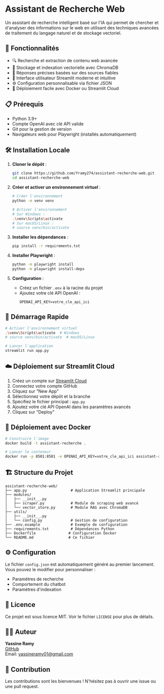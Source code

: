 # Assistant de Recherche Web

Un assistant de recherche intelligent basé sur l'IA qui permet de chercher et d'analyser des informations sur le web en utilisant des techniques avancées de traitement du langage naturel et de stockage vectoriel.

## 🚀 Fonctionnalités

- 🔍 Recherche et extraction de contenu web avancée
- 🧠 Stockage et indexation vectorielle avec ChromaDB
- 🤖 Réponses précises basées sur des sources fiables
- 🎨 Interface utilisateur Streamlit moderne et intuitive
- ⚙️ Configuration personnalisable via fichier JSON
- 🚀 Déploiement facile avec Docker ou Streamlit Cloud

## 📋 Prérequis

- Python 3.9+
- Compte OpenAI avec clé API valide
- Git pour la gestion de version
- Navigateurs web pour Playwright (installés automatiquement)

## 🛠 Installation Locale

1. **Cloner le dépôt** :
   ```bash
   git clone https://github.com/Yramy274/assistant-recherche-web.git
   cd assistant-recherche-web
   ```

2. **Créer et activer un environnement virtuel** :
   ```bash
   # Créer l'environnement
   python -m venv venv
   
   # Activer l'environnement
   # Sur Windows :
   .\venv\Scripts\activate
   # Sur macOS/Linux :
   # source venv/bin/activate
   ```

3. **Installer les dépendances** :
   ```bash
   pip install -r requirements.txt
   ```

4. **Installer Playwright** :
   ```bash
   python -m playwright install
   python -m playwright install-deps
   ```

5. **Configuration** :
   - Créez un fichier `.env` à la racine du projet
   - Ajoutez votre clé API OpenAI :
     ```env
     OPENAI_API_KEY=votre_cle_api_ici
     ```

## 🚀 Démarrage Rapide

```bash
# Activer l'environnement virtuel
.\venv\Scripts\activate  # Windows
# source venv/bin/activate  # macOS/Linux

# Lancer l'application
streamlit run app.py
```

## ☁️ Déploiement sur Streamlit Cloud

1. Créez un compte sur [Streamlit Cloud](https://streamlit.io/cloud)
2. Connectez votre compte GitHub
3. Cliquez sur "New App"
4. Sélectionnez votre dépôt et la branche
5. Spécifiez le fichier principal : `app.py`
6. Ajoutez votre clé API OpenAI dans les paramètres avancés
7. Cliquez sur "Deploy"

## 🐳 Déploiement avec Docker

```bash
# Construire l'image
docker build -t assistant-recherche .

# Lancer le conteneur
docker run -p 8501:8501 -e OPENAI_API_KEY=votre_cle_api_ici assistant-recherche
```

## 🏗 Structure du Projet

```
assistant-recherche-web/
├── app.py                    # Application Streamlit principale
├── modules/
│   ├── __init__.py
│   ├── scraper.py            # Module de scraping web avancé
│   └── vector_store.py       # Module RAG avec ChromaDB
├── utils/
│   ├── __init__.py
│   └── config.py             # Gestion de configuration
├── .env.example              # Exemple de configuration
├── requirements.txt          # Dépendances Python
├── Dockerfile               # Configuration Docker
└── README.md                # Ce fichier
```

## ⚙️ Configuration

Le fichier `config.json` est automatiquement généré au premier lancement. Vous pouvez le modifier pour personnaliser :
- Paramètres de recherche
- Comportement du chatbot
- Paramètres d'indexation

## 📝 Licence

Ce projet est sous licence MIT. Voir le fichier `LICENSE` pour plus de détails.

## 👨‍💻 Auteur

**Yassine Ramy**  
[GitHub](https://github.com/Yramy274)  
Email: yassineramy01@gmail.com

## 🙌 Contribution

Les contributions sont les bienvenues ! N'hésitez pas à ouvrir une issue ou une pull request.
